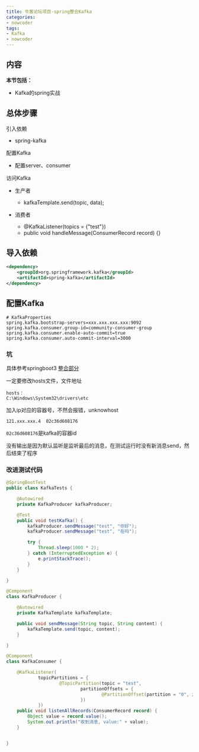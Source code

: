 ```yaml
---
title: 牛客论坛项目-spring整合Kafka
categories:
- nowcoder
tags:
- Kafka
- nowcoder
---
```

<meta name="referrer" content="no-referrer"/>

## 内容

**本节包括：**

- Kafka的spring实战

<!--more-->

## 总体步骤

引入依赖
- spring-kafka

配置Kafka

- 配置server、consumer

访问Kafka

- 生产者
  - kafkaTemplate.send(topic, data);

- 消费者
  - @KafkaListener(topics = {"test"})
  - public void handleMessage(ConsumerRecord record) {}

## 导入依赖

~~~xml
<dependency>
    <groupId>org.springframework.kafka</groupId>
    <artifactId>spring-kafka</artifactId>
</dependency>
~~~

## 配置Kafka

~~~properties
# KafkaProperties
spring.kafka.bootstrap-servers=xxx.xxx.xxx.xxx:9092
spring.kafka.consumer.group-id=community-consumer-group
spring.kafka.consumer.enable-auto-commit=true
spring.kafka.consumer.auto-commit-interval=3000
~~~

### 坑

具体参考springboot3 [整合部分](https://hollis7.github.io/2024/01/16/springboot3/springboot3_%E5%9C%BA%E6%99%AF%E6%95%B4%E5%90%88/)

一定要修改hosts文件，文件地址

~~~
hosts：
C:\Windows\System32\drivers\etc
~~~

加入ip对应的容器号，不然会报错，unknowhost

```
121.xxx.xxx.4  02c36d608176
```

`02c36d608176`是kafka的容器id

没有输出是因为默认监听是监听最后的消息，在测试运行时没有新消息send，然后结束了程序

### 改进测试代码

```java
@SpringBootTest
public class KafkaTests {

    @Autowired
    private KafkaProducer kafkaProducer;

    @Test
    public void testKafka() {
        kafkaProducer.sendMessage("test", "你好");
        kafkaProducer.sendMessage("test", "在吗");

        try {
            Thread.sleep(1000 * 2);
        } catch (InterruptedException e) {
            e.printStackTrace();
        }
    }

}

@Component
class KafkaProducer {

    @Autowired
    private KafkaTemplate kafkaTemplate;

    public void sendMessage(String topic, String content) {
        kafkaTemplate.send(topic, content);
    }

}

@Component
class KafkaConsumer {

    @KafkaListener(
            topicPartitions = {
                    @TopicPartition(topic = "test",
                            partitionOffsets = {
                                    @PartitionOffset(partition = "0", initialOffset = "0")
                            })
            })
    public void listenAllRecords(ConsumerRecord record) {
        Object value = record.value();
        System.out.println("收到消息, value:" + value);
    }


}
```